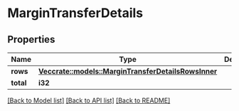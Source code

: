 # MarginTransferDetails

## Properties

Name | Type | Description | Notes
------------ | ------------- | ------------- | -------------
**rows** | [**Vec<crate::models::MarginTransferDetailsRowsInner>**](marginTransferDetails_rows_inner.md) |  | 
**total** | **i32** |  | 

[[Back to Model list]](../README.md#documentation-for-models) [[Back to API list]](../README.md#documentation-for-api-endpoints) [[Back to README]](../README.md)



